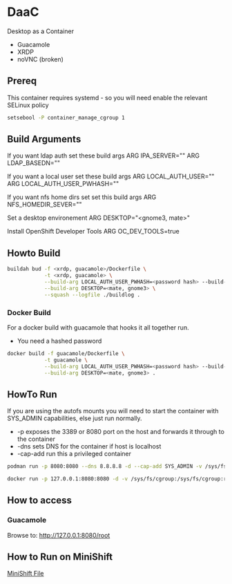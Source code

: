 # DaaC
Desktop as a Container

* Guacamole
* XRDP
* noVNC (broken)

## Prereq

This container requires systemd - so you will need enable the relevant SELinux policy

```bash
setsebool -P container_manage_cgroup 1
```

## Build Arguments

If you want ldap auth set these build args
ARG IPA_SERVER="<server name>"
ARG LDAP_BASEDN="<ldap base dn>"

If you want a local user set these build args
ARG LOCAL_AUTH_USER="<username>"
ARG LOCAL_AUTH_USER_PWHASH=""

If you want nfs home dirs set set this build args
ARG NFS_HOMEDIR_SEVER=""

Set a desktop environement
ARG DESKTOP="<gnome3, mate>"

Install OpenShift Developer Tools
ARG OC_DEV_TOOLS=true

## Howto Build

```bash
buildah bud -f <xrdp, guacamole>/Dockerfile \
            -t <xrdp, guacamole> \
            --build-arg LOCAL_AUTH_USER_PWHASH=<password hash> --build-arg LOCAL_AUTH_USER=<user> \
            --build-arg DESKTOP=<mate, gnome3> \
            --squash --logfile ./buildlog .
```

### Docker Build
For a docker build with guacamole that hooks it all together run.

* You need a hashed password

```bash
docker build -f guacamole/Dockerfile \
            -t guacamole \
            --build-arg LOCAL_AUTH_USER_PWHASH=<password hash> --build-arg LOCAL_AUTH_USER=<user> \
            --build-arg DESKTOP=<mate, gnome3> .
```

## HowTo Run

If you are using the autofs mounts you will need to start the container with SYS_ADMIN capabilities, else just run normally.

* -p exposes the 3389 or 8080 port on the host and forwards it through to the container
* -dns sets DNS for the container if host is localhost
* -cap-add run this a privileged container

```bash
podman run -p 8080:8080 --dns 8.8.8.8 -d --cap-add SYS_ADMIN -v /sys/fs/cgroup:/sys/fs/cgroup:ro  localhost/<xrdp, guacamole>
```
```bash
docker run -p 127.0.0.1:8080:8080 -d -v /sys/fs/cgroup:/sys/fs/cgroup:ro <xrdp, guacamole>
```
## How to access

### Guacamole

Browse to: http://127.0.0.1:8080/root

## How to Run on MiniShift
[MiniShift File](documentation/Run_on_minishift.md)